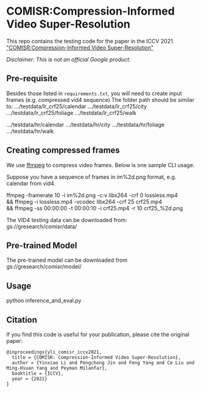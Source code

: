 # COMISR:Compression-Informed Video Super-Resolution

This repo contains the testing code for the paper in the ICCV 2021.
["COMISR:Compression-Informed Video Super-Resolution"](https://arxiv.org/abs/2105.01237)

*Disclaimer: This is not an official Google product.*

## Pre-requisite
Besides those listed in `requirements.txt`, you will need to create input frames (e.g. compressed vid4 sequence)
The folder path should be similar to:
.../testdata/lr_crf25/calendar
.../testdata/lr_crf25/city
.../testdata/lr_crf25/foliage
.../testdata/lr_crf25/walk

.../testdata/hr/calendar
.../testdata/hr/city
.../testdata/hr/foliage
.../testdata/hr/walk

## Creating compressed frames
We use [ffmpeg](https://www.ffmpeg.org/) to compress video frames. Below is one sample CLI usage.

Suppose you have a sequence of frames in im%2d.png format, e.g. calendar from vid4.

ffmpeg -framerate 10 -i im%2d.png -c:v libx264 -crf 0 lossless.mp4 \
&& ffmpeg -i lossless.mp4 -vcodec libx264 -crf 25 crf25.mp4 \
&& ffmpeg -ss 00:00:00 -t 00:00:10 -i crf25.mp4 -r 10 crf25_%2d.png

The VID4 testing data can be downloaded from: gs://gresearch/comisr/data/

## Pre-trained Model
The pre-trained model can be downloaded from gs://gresearch/comisr/model/


## Usage
python inference_and_eval.py


## Citation
If you find this code is useful for your publication, please cite the original paper:
```
@inproceedings{yli_comisr_iccv2021,
  title = {COMISR: Compression-Informed Video Super-Resolution},
  author = {Yinxiao Li and Pengchong Jin and Feng Yang and Ce Liu and Ming-Hsuan Yang and Peyman Milanfar},
  booktitle = {ICCV},
  year = {2021}
}
```


